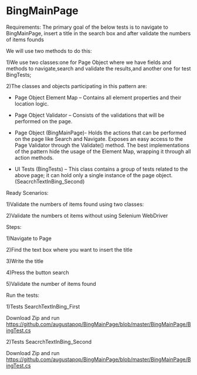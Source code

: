 
# BingMainPage 

Requirements: The primary goal of the below tests is to navigate  to BingMainPage, insert a title in the search box and after validate the numbers of items founds

We will use two methods to do this:

1)We use two classes:one for Page Object where we have fields and methods to navigate,search and validate the results,and another one for test BingTests;

2)The classes and objects participating in this pattern are:

- Page Object Element Map – Contains all element properties and their location logic.

- Page Object Validator – Consists of the validations that will be performed on the page.

- Page Object (BingMainPage)- Holds the actions that can be performed on the page like Search and Navigate. Exposes an easy access to the Page Validator through the Validate() method. The best implementations of the pattern hide the usage of the Element Map, wrapping it through all action methods.

- UI Tests (BingTests) – This class contains a group of tests related to the above page; it can hold only a single instance of the page object.(SeacrchTextInBing_Second)

Ready Scenarios:

1)Validate the numbers of items found using two classes:


2)Validate the numbers ot items without using  Selenium WebDriver


Steps:

1)Navigate to  Page

2)Find the text  box where you want to insert the title

3)Write the title

4)Press the button search

5)Validate the number of items found


Run the tests:


1)Tests SearchTextInBing_First

Download Zip and run https://github.com/augustapop/BingMainPage/blob/master/BingMainPage/BingTest.cs

2)Tests SeacrchTextInBing_Second

Download Zip and run https://github.com/augustapop/BingMainPage/blob/master/BingMainPage/BingTest.cs


